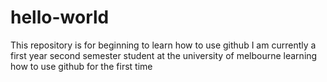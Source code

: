 # hello-world
This repository is for beginning to learn how to use github
I am currently a first year second semester student at the university of melbourne learning how to use github for the first time
